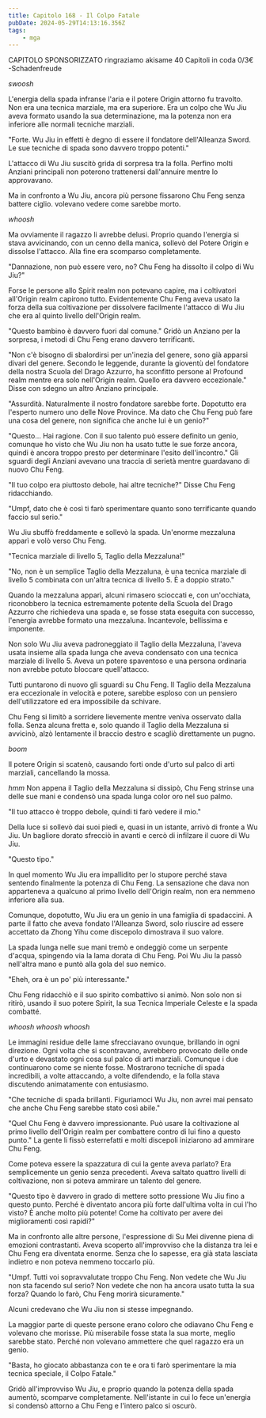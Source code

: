 ```yaml
---
title: Capitolo 168 - Il Colpo Fatale
pubDate: 2024-05-29T14:13:16.356Z
tags:
    - mga
---
```



CAPITOLO SPONSORIZZATO ringraziamo akisame
40 Capitoli in coda 0/3€
-Schadenfreude


*swoosh*


L'energia della spada infranse l'aria e il potere Origin attorno fu travolto. Non era una tecnica marziale, ma era superiore. Era un colpo che Wu Jiu aveva formato usando la sua determinazione, ma la potenza non era inferiore alle normali tecniche marziali.


"Forte. Wu Jiu in effetti è degno di essere il fondatore dell'Alleanza Sword. Le sue tecniche di spada sono davvero troppo potenti."


L'attacco di Wu Jiu suscitò grida di sorpresa tra la folla. Perfino molti Anziani principali non poterono trattenersi dall'annuire mentre lo approvavano.


Ma in confronto a Wu Jiu, ancora più persone fissarono Chu Feng senza battere ciglio. volevano vedere come sarebbe morto.


*whoosh*


Ma ovviamente il ragazzo li avrebbe delusi. Proprio quando l'energia si stava avvicinando, con un cenno della manica, sollevò del Potere Origin e dissolse l'attacco. Alla fine era scomparso completamente.


"Dannazione, non può essere vero, no? Chu Feng ha dissolto il colpo di Wu Jiu?"


Forse le persone allo Spirit realm non potevano capire, ma i coltivatori all'Origin realm capirono tutto. Evidentemente Chu Feng aveva usato la forza della sua coltivazione per dissolvere facilmente l'attacco di Wu Jiu che era al quinto livello dell'Origin realm.


"Questo bambino è davvero fuori dal comune." Gridò un Anziano per la sorpresa, i metodi di Chu Feng erano davvero terrificanti.


"Non c'è bisogno di sbalordirsi per un'inezia del genere, sono già apparsi divari del genere. Secondo le leggende, durante la gioventù del fondatore della nostra Scuola del Drago Azzurro, ha sconfitto persone al Profound realm mentre era solo nell'Origin realm. Quello era davvero eccezionale." Disse con sdegno un altro Anziano principale.


"Assurdità. Naturalmente il nostro fondatore sarebbe forte. Dopotutto era l'esperto numero uno delle Nove Province. Ma dato che Chu Feng può fare una cosa del genere, non significa che anche lui è un genio?"


"Questo... Hai ragione. Con il suo talento può essere definito un genio, comunque ho visto che Wu Jiu non ha usato tutte le sue forze ancora, quindi è ancora troppo presto per determinare l'esito dell'incontro." Gli sguardi degli Anziani avevano una traccia di serietà mentre guardavano di nuovo Chu Feng.


"Il tuo colpo era piuttosto debole, hai altre tecniche?" Disse Chu Feng ridacchiando.


"Umpf, dato che è così ti farò sperimentare quanto sono terrificante quando faccio sul serio."


Wu Jiu sbuffò freddamente e sollevò la spada. Un'enorme mezzaluna apparì e volò verso Chu Feng.


"Tecnica marziale di livello 5, Taglio della Mezzaluna!"


"No, non è un semplice Taglio della Mezzaluna, è una tecnica marziale di livello 5 combinata con un'altra tecnica di livello 5. È a doppio strato."


Quando la mezzaluna apparì, alcuni rimasero scioccati e, con un'occhiata, riconobbero la tecnica estremamente potente della Scuola del Drago Azzurro che richiedeva una spada e, se fosse stata eseguita con successo, l'energia avrebbe formato una mezzaluna.
Incantevole, bellissima e imponente.


Non solo Wu Jiu aveva padroneggiato il Taglio della Mezzaluna, l'aveva usata insieme alla spada lunga che aveva condensato con una tecnica marziale di livello 5. Aveva un potere spaventoso e una persona ordinaria non avrebbe potuto bloccare quell'attacco.


Tutti puntarono di nuovo gli sguardi su Chu Feng. Il Taglio della Mezzaluna era eccezionale in velocità e potere, sarebbe esploso con un pensiero dell'utilizzatore ed era impossibile da schivare.


Chu Feng si limitò a sorridere lievemente mentre veniva osservato dalla folla. Senza alcuna fretta e, solo quando il Taglio della Mezzaluna si avvicinò, alzò lentamente il braccio destro e scagliò direttamente un pugno.


*boom*


Il potere Origin si scatenò, causando forti onde d'urto sul palco di arti marziali, cancellando la mossa.


*hmm* Non appena il Taglio della Mezzaluna si dissipò, Chu Feng strinse una delle sue mani e condensò una spada lunga color oro nel suo palmo.


"Il tuo attacco è troppo debole, quindi ti farò vedere il mio."


Della luce si sollevò dai suoi piedi e, quasi in un istante, arrivò di fronte a Wu Jiu. Un bagliore dorato sfrecciò in avanti e cercò di infilzare il cuore di Wu Jiu.


"Questo tipo."


In quel momento Wu Jiu era impallidito per lo stupore perché stava sentendo finalmente la potenza di Chu Feng. La sensazione che dava non apparteneva a qualcuno al primo livello dell'Origin realm, non era nemmeno inferiore alla sua.


Comunque, dopotutto, Wu Jiu era un genio in una famiglia di spadaccini. A parte il fatto che aveva fondato l'Alleanza Sword, solo riuscire ad essere accettato da Zhong Yihu come discepolo dimostrava il suo valore.


La spada lunga nelle sue mani tremò e ondeggiò come un serpente d'acqua, spingendo via la lama dorata di Chu Feng. Poi Wu Jiu la passò nell'altra mano e puntò alla gola del suo nemico.


"Eheh, ora è un po' più interessante."


Chu Feng ridacchiò e il suo spirito combattivo si animò. Non solo non si ritirò, usando il suo potere Spirit, la sua Tecnica Imperiale Celeste e la spada combatté.


*whoosh whoosh whoosh*


Le immagini residue delle lame sfrecciavano ovunque, brillando in ogni direzione. Ogni volta che si scontravano, avrebbero provocato delle onde d'urto e devastato ogni cosa sul palco di arti marziali. Comunque i due continuarono come se niente fosse. Mostrarono tecniche di spada incredibili, a volte attaccando, a volte difendendo, e la folla stava discutendo animatamente con entusiasmo.


"Che tecniche di spada brillanti. Figuriamoci Wu Jiu, non avrei mai pensato che anche Chu Feng sarebbe stato così abile."


"Quel Chu Feng è davvero impressionante. Può usare la coltivazione al primo livello dell'Origin realm per combattere contro di lui fino a questo punto." La gente li fissò esterrefatti e molti discepoli iniziarono ad ammirare Chu Feng.


Come poteva essere la spazzatura di cui la gente aveva parlato? Era semplicemente un genio senza precedenti. Aveva saltato quattro livelli di coltivazione, non si poteva ammirare un talento del genere.


"Questo tipo è davvero in grado di mettere sotto pressione Wu Jiu fino a questo punto. Perché è diventato ancora più forte dall'ultima volta in cui l'ho visto? È anche molto più potente! Come ha coltivato per avere dei miglioramenti così rapidi?"


Ma in confronto alle altre persone, l'espressione di Su Mei divenne piena di emozioni contrastanti. Aveva scoperto all'improvviso che la distanza tra lei e Chu Feng era diventata enorme. Senza che lo sapesse, era già stata lasciata indietro e non poteva nemmeno toccarlo più.


"Umpf. Tutti voi sopravvalutate troppo Chu Feng. Non vedete che Wu Jiu non sta facendo sul serio? Non vedete che non ha ancora usato tutta la sua forza? Quando lo farò, Chu Feng morirà sicuramente."


Alcuni credevano che Wu Jiu non si stesse impegnando.


La maggior parte di queste persone erano coloro che odiavano Chu Feng e volevano che morisse. Più miserabile fosse stata la sua morte, meglio sarebbe stato. Perché non volevano ammettere che quel ragazzo era un genio.


"Basta, ho giocato abbastanza con te e ora ti farò sperimentare la mia tecnica speciale, il Colpo Fatale."


Gridò all'improvviso Wu Jiu, e proprio quando la potenza della spada aumentò, scomparve completamente. Nell'istante in cui lo fece un'energia si condensò attorno a Chu Feng e l'intero palco si oscurò.





